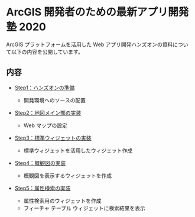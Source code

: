 # ArcGIS 開発者のための最新アプリ開発塾 2020

ArcGIS プラットフォームを活用した Web アプリ開発ハンズオンの資料について以下の内容を公開しています。

## 内容
- [Step1：ハンズオンの準備](./Step1-2#Step1-2.md#step1ハンズオンの準備)
  - 開発環境へのソースの配置

- [Step2：地図メイン部の実装](./Step1-2.md#Step2地図メイン部の実装)
  - Web マップの設定

- [Step3：標準ウィジェットの実装](./Step3.md#Step3標準ウィジェットの実装)
  - 標準ウィジェットを活用したウィジェット作成

* [Step4：概観図の実装](./Step4.md#Step4概観図の実装)
  * 概観図を表示するウィジェットを作成

* [Step5：属性検索の実装](./Step5.md#Step5属性検索の実装)
  * 属性検索用のウィジェットを作成
  * フィーチャ テーブル ウィジェットに検索結果を表示


